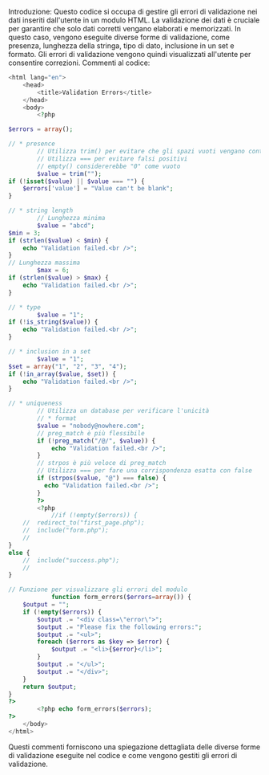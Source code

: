 Introduzione:
Questo codice si occupa di gestire gli errori di validazione nei dati inseriti dall'utente in un modulo HTML. La validazione dei dati è cruciale per garantire che solo dati corretti vengano elaborati e memorizzati. In questo caso, vengono eseguite diverse forme di validazione, come presenza, lunghezza della stringa, tipo di dato, inclusione in un set e formato. Gli errori di validazione vengono quindi visualizzati all'utente per consentire correzioni.
Commenti al codice:
```php
<html lang="en">
	<head>
		<title>Validation Errors</title>
	</head>
	<body>
		<?php

$errors = array();

// * presence
		// Utilizza trim() per evitare che gli spazi vuoti vengano conteggiati
		// Utilizza === per evitare falsi positivi
		// empty() considererebbe "0" come vuoto
		$value = trim("");
if (!isset($value) || $value === "") {
	$errors['value'] = "Value can't be blank";
}

// * string length
		// Lunghezza minima
		$value = "abcd";
$min = 3;
if (strlen($value) < $min) {
	echo "Validation failed.<br />";
}
// Lunghezza massima
		$max = 6;
if (strlen($value) > $max) {
	echo "Validation failed.<br />";
}

// * type
		$value = "1";
if (!is_string($value)) {
	echo "Validation failed.<br />";
}

// * inclusion in a set
		$value = "1";
$set = array("1", "2", "3", "4");
if (!in_array($value, $set)) {
	echo "Validation failed.<br />";
}

// * uniqueness
		// Utilizza un database per verificare l'unicità
		// * format
		$value = "nobody@nowhere.com";
		// preg_match è più flessibile
		if (!preg_match("/@/", $value)) {
			echo "Validation failed.<br />";
		}
		// strpos è più veloce di preg_match
		// Utilizza === per fare una corrispondenza esatta con false
		if (strpos($value, "@") === false) {
		  echo "Validation failed.<br />";
		}
		?>
		<?php
			//if (!empty($errors)) {
	// 	redirect_to("first_page.php");
	// 	include("form.php");
	//
}
else {
	// 	include("success.php");
	//
}

// Funzione per visualizzare gli errori del modulo
			function form_errors($errors=array()) {
	$output = "";
	if (!empty($errors)) {
		$output .= "<div class=\"error\">";
		$output .= "Please fix the following errors:";
		$output .= "<ul>";
		foreach ($errors as $key => $error) {
			$output .= "<li>{$error}</li>";
		}
		$output .= "</ul>";
		$output .= "</div>";
	}
	return $output;
}
?>
		<?php echo form_errors($errors);
?>
	</body>
</html>
```
Questi commenti forniscono una spiegazione dettagliata delle diverse forme di validazione eseguite nel codice e come vengono gestiti gli errori di validazione.